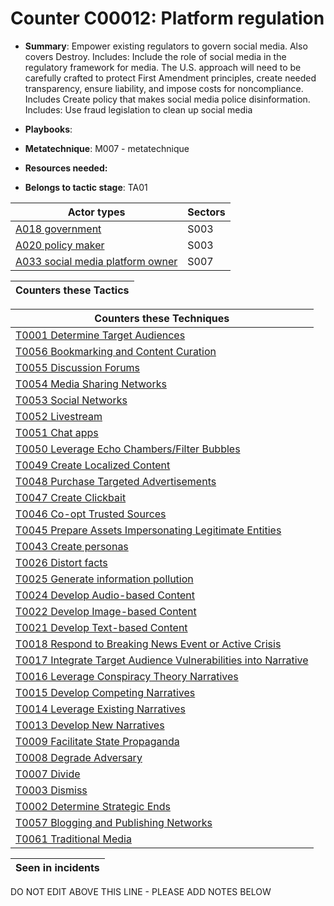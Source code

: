 # Counter C00012: Platform regulation

* **Summary**: Empower existing regulators to govern social media. Also covers Destroy.  Includes: Include the role of social media in the regulatory framework for media.  The U.S. approach will need to be carefully crafted to protect First Amendment principles, create needed transparency, ensure liability, and impose costs for noncompliance. Includes Create policy that makes social media police disinformation. Includes: Use fraud legislation to clean up social media

* **Playbooks**: 

* **Metatechnique**: M007 - metatechnique

* **Resources needed:** 

* **Belongs to tactic stage**: TA01


| Actor types | Sectors |
| ----------- | ------- |
| [A018 government ](../generated_pages/actortypes/A018.md) | S003 |
| [A020 policy maker](../generated_pages/actortypes/A020.md) | S003 |
| [A033 social media platform owner](../generated_pages/actortypes/A033.md) | S007 |



| Counters these Tactics |
| ---------------------- |



| Counters these Techniques |
| ------------------------- |
| [T0001 Determine Target Audiences](../generated_pages/techniques/T0001.md) |
| [T0056 Bookmarking and Content Curation](../generated_pages/techniques/T0056.md) |
| [T0055 Discussion Forums](../generated_pages/techniques/T0055.md) |
| [T0054 Media Sharing Networks](../generated_pages/techniques/T0054.md) |
| [T0053 Social Networks](../generated_pages/techniques/T0053.md) |
| [T0052 Livestream](../generated_pages/techniques/T0052.md) |
| [T0051 Chat apps](../generated_pages/techniques/T0051.md) |
| [T0050 Leverage Echo Chambers/Filter Bubbles](../generated_pages/techniques/T0050.md) |
| [T0049 Create Localized Content](../generated_pages/techniques/T0049.md) |
| [T0048 Purchase Targeted Advertisements](../generated_pages/techniques/T0048.md) |
| [T0047 Create Clickbait](../generated_pages/techniques/T0047.md) |
| [T0046 Co-opt Trusted Sources](../generated_pages/techniques/T0046.md) |
| [T0045 Prepare Assets Impersonating Legitimate Entities](../generated_pages/techniques/T0045.md) |
| [T0043 Create personas](../generated_pages/techniques/T0043.md) |
| [T0026 Distort facts](../generated_pages/techniques/T0026.md) |
| [T0025 Generate information pollution](../generated_pages/techniques/T0025.md) |
| [T0024 Develop Audio-based Content](../generated_pages/techniques/T0024.md) |
| [T0022 Develop Image-based Content](../generated_pages/techniques/T0022.md) |
| [T0021 Develop Text-based Content](../generated_pages/techniques/T0021.md) |
| [T0018 Respond to Breaking News Event or Active Crisis](../generated_pages/techniques/T0018.md) |
| [T0017 Integrate Target Audience Vulnerabilities into Narrative](../generated_pages/techniques/T0017.md) |
| [T0016 Leverage Conspiracy Theory Narratives](../generated_pages/techniques/T0016.md) |
| [T0015 Develop Competing Narratives](../generated_pages/techniques/T0015.md) |
| [T0014 Leverage Existing Narratives](../generated_pages/techniques/T0014.md) |
| [T0013 Develop New Narratives](../generated_pages/techniques/T0013.md) |
| [T0009 Facilitate State Propaganda](../generated_pages/techniques/T0009.md) |
| [T0008 Degrade Adversary](../generated_pages/techniques/T0008.md) |
| [T0007 Divide](../generated_pages/techniques/T0007.md) |
| [T0003 Dismiss](../generated_pages/techniques/T0003.md) |
| [T0002 Determine Strategic Ends](../generated_pages/techniques/T0002.md) |
| [T0057 Blogging and Publishing Networks](../generated_pages/techniques/T0057.md) |
| [T0061 Traditional Media](../generated_pages/techniques/T0061.md) |



| Seen in incidents |
| ----------------- |


DO NOT EDIT ABOVE THIS LINE - PLEASE ADD NOTES BELOW